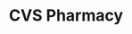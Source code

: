 ---
title: "CVS Pharmacy"
url: /atlanta/cvs-pharmacy-north-druid-hills-road-northeast/
shop: Drogerie
---